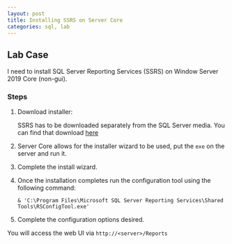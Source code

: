 ```yaml
---
layout: post
title: Installing SSRS on Server Core
categories: sql, lab
---
```


## Lab Case

I need to install SQL Server Reporting Services (SSRS) on Window Server 2019 Core (non-gui).

### Steps

1. Download installer:

    SSRS has to be downloaded separately from the SQL Server media. You can find that download [here](https://www.microsoft.com/en-us/download/details.aspx?id=100122)

1. Server Core allows for the installer wizard to be used, put the `exe` on the server and run it.
1. Complete the install wizard.
1. Once the installation completes run the configuration tool using the following command:

    ```console
    & 'C:\Program Files\Microsoft SQL Server Reporting Services\Shared Tools\RSConfigTool.exe'
    ```

1. Complete the configuration options desired.

You will access the web UI via `http://<server>/Reports`